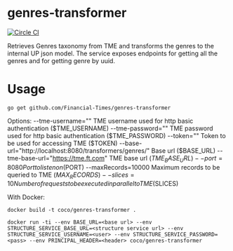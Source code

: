 # genres-transformer

[![Circle CI](https://circleci.com/gh/Financial-Times/genres-transformer/tree/master.png?style=shield)](https://circleci.com/gh/Financial-Times/genres-transformer/tree/master)

Retrieves Genres taxonomy from TME and transforms the genres to the internal UP json model.
The service exposes endpoints for getting all the genres and for getting genre by uuid.

# Usage
`go get github.com/Financial-Times/genres-transformer`

Options:
  --tme-username=""                                         TME username used for http basic authentication ($TME_USERNAME)
  --tme-password=""                                         TME password used for http basic authentication ($TME_PASSWORD)
  --token=""                                                Token to be used for accessing TME ($TOKEN)
  --base-url="http://localhost:8080/transformers/genres/"   Base url ($BASE_URL)
  --tme-base-url="https://tme.ft.com"                       TME base url ($TME_BASE_URL)
  --port=8080                                               Port to listen on ($PORT)
  --maxRecords=10000                                        Maximum records to be queried to TME ($MAX_RECORDS)
  --slices=10                                               Number of requests to be executed in parallel to TME ($SLICES)

With Docker:

`docker build -t coco/genres-transformer .`

`docker run -ti --env BASE_URL=<base url> --env STRUCTURE_SERVICE_BASE_URL=<structure service url> --env STRUCTURE_SERVICE_USERNAME=<user> --env STRUCTURE_SERVICE_PASSWORD=<pass> --env PRINCIPAL_HEADER=<header> coco/genres-transformer`
